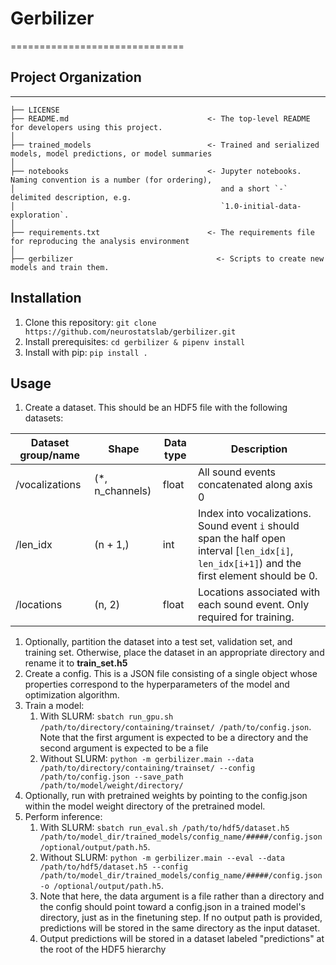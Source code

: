 # Gerbilizer
==============================

## Project Organization
------------

    ├── LICENSE
    ├── README.md                               <- The top-level README for developers using this project.
    │
    ├── trained_models                          <- Trained and serialized models, model predictions, or model summaries
    │
    ├── notebooks                               <- Jupyter notebooks. Naming convention is a number (for ordering),
    │                                              and a short `-` delimited description, e.g.
    │                                              `1.0-initial-data-exploration`.
    │
    ├── requirements.txt                        <- The requirements file for reproducing the analysis environment
    │
    ├── gerbilizer                                <- Scripts to create new models and train them.


## Installation
1. Clone this repository: `git clone https://github.com/neurostatslab/gerbilizer.git`
2. Install prerequisites: `cd gerbilizer & pipenv install`
3. Install with pip: `pip install .`

## Usage
1. Create a dataset. This should be an HDF5 file with the following datasets:

| Dataset group/name | Shape             | Data type | Description                                                                                                                                    |
|--------------------|-------------------|-----------|------------------------------------------------------------------------------------------------------------------------------------------------|
| /vocalizations     | (*, n_channels) | float     | All sound events concatenated along axis 0                                                                                                     |
| /len_idx           | (n + 1,)          | int       | Index into vocalizations. Sound event `i` should span the half open interval [`len_idx[i]`, `len_idx[i+1]`) and the first element should be 0. |
| /locations         | (n, 2)            | float     | Locations associated with each sound event. Only required for training.                                                                        |
1. Optionally, partition the dataset into a test set, validation set, and training set. Otherwise, place the dataset in an appropriate directory and rename it to **train_set.h5**
2. Create a config. This is a JSON file consisting of a single object whose properties correspond to the hyperparameters of the model and optimization algorithm.
3. Train a model:
   1. With SLURM: `sbatch run_gpu.sh /path/to/directory/containing/trainset/ /path/to/config.json`. Note that the first argument is expected to be a directory and the second argument is expected to be a file
   2. Without SLURM: `python -m gerbilizer.main --data /path/to/directory/containing/trainset/ --config /path/to/config.json --save_path /path/to/model/weight/directory/`
4. Optionally, run with pretrained weights by pointing to the config.json within the model weight directory of the pretrained model.
5. Perform inference:
   1. With SLURM: `sbatch run_eval.sh /path/to/hdf5/dataset.h5 /path/to/model_dir/trained_models/config_name/#####/config.json /optional/output/path.h5`. 
   2. Without SLURM: `python -m gerbilizer.main --eval --data /path/to/hdf5/dataset.h5 --config /path/to/model_dir/trained_models/config_name/#####/config.json -o /optional/output/path.h5`.
   3. Note that here, the data argument is a file rather than a directory and the config should point toward a config.json in a trained model's directory, just as in the finetuning step. If no output path is provided, predictions will be stored in the same directory as the input dataset.
   4. Output predictions will be stored in a dataset labeled "predictions" at the root of the HDF5 hierarchy
